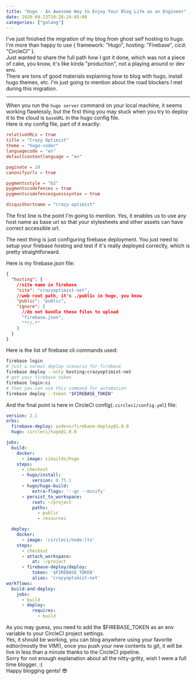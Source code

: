 ```yaml
---
title: "Hugo - An Awesome Way to Enjoy Your Blog Life as an Engineer"
date: 2020-09-23T18:28:24-05:00
categories: ["golang"]
---
```

I've just finished the migration of my blog from ghost self hosting to hugo.  
I'm more than happy to use { framework: "Hugo", hosting: "Firebase", cicd: "CircleCI" }.  
Just wanted to share the full path how I got it done, which was not a piece of cake, you know, it's like kinda "production", not a playing around or dev env.  
There are tons of good materials explaining how to blog with hugo, install hugo themes, etc. I'm just going to mention about the road blockers I met during this migration.  
***
When you run the `hugo server` command on your local machine, it seems working flawlessly, but the first thing you may stuck when you try to deploy it to the cloud is `baseURL` in the hugo config file.  
Here is my config file, part of it exactly:
```toml
relativeURLs = true
title = "Crazy Optimist"
theme = "hugo-coder"
languagecode = "en"
defaultcontentlanguage = "en"

paginate = 20
canonifyurls = true

pygmentsstyle = "b2"
pygmentscodefences = true
pygmentscodefencesguesssyntax = true

disqusShortname = "crazy-optimist"
```
The first line is the point I'm going to mention. Yes, it enables us to use any host name as base url so that your stylesheets and other assets can have correct accessible url.  

The next thing is just configuring firebase deployment. You just need to setup your firebase hosting and test if it's really deployed correctly, which is pretty straightforward.  

Here is my firebase.json file:
```json
{
  "hosting": {
    //site name in firebase
    "site": "crazyoptimist-net",
    //web root path, it's ./public in hugo, you know
    "public": "public",
    "ignore": [
      //do not bundle these files to upload
      "firebase.json",
      "**/.*"
    ]
  }
}
```

Here is the list of firebase cli commands used:
```bash
firebase login
# just a normal deploy scenario for firebase
firebase deploy --only hosting:crazyoptimist-net
# get your firebase token
firebase login:ci
# then you can use this command for automation
firebase deploy --token "$FIREBASE_TOKEN"
```

And the final point is here in CircleCI config(`.circleci/config.yml`) file:
```yaml
version: 2.1
orbs:
  firebase-deploy: azdevs/firebase-deploy@1.0.0
  hugo: circleci/hugo@1.0.0

jobs:
  build:
    docker:
      - image: cibuilds/hugo
    steps:
      - checkout
      - hugo/install:
          version: 0.75.1
      - hugo/hugo-build:
          extra-flags: '--gc --minify'
      - persist_to_workspace:
          root: ~/project
          paths:
            - public
            - resources

  deploy:
    docker:
      - image: 'circleci/node:lts'
    steps:
      - checkout
      - attach_workspace:
          at: ~/project
      - firebase-deploy/deploy:
          token: '$FIREBASE_TOKEN'
          alias: 'crazyoptimist-net'
workflows:
  build-and-deploy:
    jobs:
      - build
      - deploy:
          requires:
            - build
```

As you may guess, you need to add the $FIREBASE_TOKEN as an env variable to your CircleCI project settings.  
Yes, it should be working, you can blog anywhere using your favorite editor(mostly the VIM!), once you push your new contents to git, it will be live in less than a minute thanks to the CircleCI pipeline.  
Sorry for not enough explanation about all the nitty-gritty, wish I were a full time blogger. :(  
Happy blogging gents! 😎
